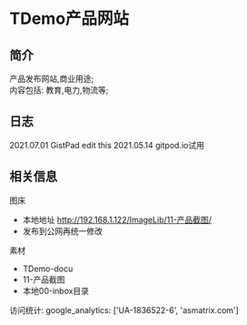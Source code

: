 # TDemo产品网站

## 简介

产品发布网站,商业用途;  
内容包括: 教育,电力,物流等;  

## 日志

2021.07.01  GistPad edit this
2021.05.14  gitpod.io试用

## 相关信息

图床

- 本地地址    http://192.168.1.122/ImageLib/11-产品截图/ 
- 发布到公网再统一修改

素材

- TDemo-docu
- 11-产品截图
- 本地00-inbox目录

访问统计: google_analytics: ['UA-1836522-6', 'asmatrix.com']

